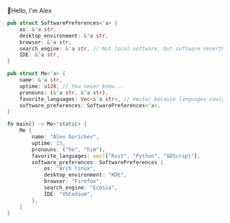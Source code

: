 👋Hello, I'm Alex
```Rust
pub struct SoftwarePreferences<'a> {
	os: &'a str,
	desktop_environment: &'a str,
	browser: &'a str,
	search_engine: &'a str, // Not local software, but software nevertheless
	IDE: &'a str,
}

pub struct Me<'a> {
	name: &'a str,
	uptime: u128, // You never know...
	pronouns: (&'a str, &'a str),
	favorite_languages: Vec<&'a str>, // Vector because languages could be added during human's runtime
	software_preferences: SoftwarePreferences<'a>,
}

fn main() -> Me<'static> {
	Me {
		name: "Alex Gorichev",
		uptime: 15,
		pronouns: ("he", "him"),
		favorite_languages: vec!["Rust", "Python", "GDScript"],
		software_preferences: SoftwarePreferences {
			os: "Arch linux",
			desktop_environment: "KDE",
			browser: "Firefox",
			search_engine: "Ecosia",
			IDE: "VSCodium",
		},
	}
}


```

<!---
Voklen/Voklen is a ✨ special ✨ repository because its `README.md` (this file) appears on your GitHub profile.
You can click the Preview link to take a look at your changes.
--->

